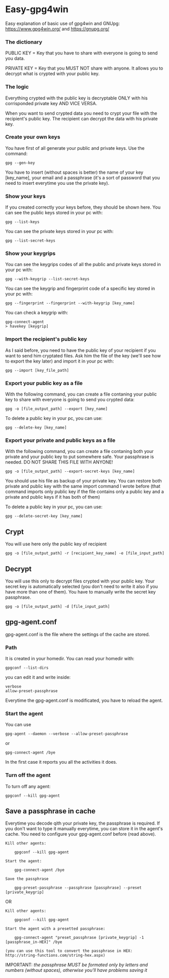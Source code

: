 # Easy-gpg4win
Easy explanation of basic use of gpg4win and GNUpg: https://www.gpg4win.org/ and https://gnupg.org/

### The dictionary
PUBLIC KEY = Key that you have to share with everyone is going to send you data.

PRIVATE KEY = Key that you MUST NOT share with anyone. It allows you to decrypt what is crypted with your public key.

### The logic
Everything crypted with the public key is decryptable ONLY with his corrisponded private key AND VICE VERSA.

When you want to send crypted data you need to crypt your file with the recipient's public key.
The recipient can decrypt the data with his private key.

### Create your own keys
You have first of all generate your public and private keys. 
Use the command:

	gpg --gen-key
            
You have to insert (without spaces is better) the name of your key [key_name], your email and a passphrase (it's a sort of password that you need to insert everytime you use the private key).

### Show your keys
      
If you created correctly your keys before, they should be shown here.
You can see the public keys stored in your pc with:
            
	gpg --list-keys
                
You can see the private keys stored in your pc with:
            
	gpg --list-secret-keys
               
### Show your keygrips

You can see the keygrips codes of all the public and private keys stored in your pc with:

	gpg --with-keygrip --list-secret-keys
	
You can see the keygrip and fingerprint code of a specific key stored in your pc with:

	gpg --fingerprint --fingerprint --with-keygrip [key_name]

You can check a keygrip with:

	gpg-connect-agent
	> havekey [keygrip]

### Import the recipient's public key
                
As I said before, you need to have the public key of your recipient if you want to send him cryptated files.
Ask him the file of the key (we'll see how to export the key later) and import it in your pc with:

	gpg --import [key_file_path]      
            
                
### Export your public key as a file
                                
With the following command, you can create a file contaning your public key to share with everyone is going to send you crypted data:

	gpg -o [file_output_path] --export [key_name]

To delete a public key in your pc, you can use:

	gpg --delete-key [key_name] 
                
### Export your private and public keys as a file

With the following command, you can create a file contaning both your private and your public key to put somewhere safe.
Your passphrase is needed. DO NOT SHARE THIS FILE WITH ANYONE!

	gpg -o [file_output_path] --export-secret-keys [key_name]
          
You should use his file as backup of your private key. You can restore both private and public key with the same import command I wrote before (that command imports only public key if the file contains only a public key and a private and public keys if it has both of them)

To delete a public key in your pc, you can use:

	gpg --delete-secret-key [key_name] 
                               
## Crypt
You will use here only the public key of recipient

	gpg -o [file_output_path] -r [recipient_key_name] -e [file_input_path]
                
## Decrypt
You will use this only to decrypt files crypted with your public key. Your secret key is automatically selected (you don't need to write it also if you have more than one of them). You have to manually write the secret key passphrase. 

	gpg -o [file_output_path] -d [file_input_path]
	   
## gpg-agent.conf
gpg-agent.conf is the file where the settings of the cache are stored.

### Path
It is created in your homedir. You can read your homedir with:

	gpgconf --list-dirs	

you can edit it and write inside:

	verbose
	allow-preset-passphrase
	
Everytime the gpg-agent.conf is modificated, you have to reload the agent.

### Start the agent
You can use

	gpg-agent --daemon --verbose --allow-preset-passphrase
	
or

	gpg-connect-agent /bye
	
In the first case it reports you all the activities it does.

### Turn off the agent
To turn off any agent:
	
	gpgconf --kill gpg-agent

## Save a passphrase in cache
Everytime you decode qith your private key, the passphrase is required. If you don't want to type it manually everytime, you can store it in the agent's cache. You need to configure your gpg-agent.conf before (read above).

	Kill other agents:

		gpgconf --kill gpg-agent

	Start the agent:

		gpg-connect-agent /bye

	Save the passphrase

		gpg-preset-passphrase --passphrase [passphrase] --preset [private_keygrip]
	
OR

	Kill other agents:

		gpgconf --kill gpg-agent
		
	Start the agent with a presetted passphrase:
		
		gpg-connect-agent "preset_passphrase [private_keygrip] -1 [passphrase_in-HEX]" /bye

	(you can use this tool to convert the passphrase in HEX: http://string-functions.com/string-hex.aspx)
	
IMPORTANT: _the passphrase MUST be formated only by letters and numbers (without spaces), otherwise you'll have problems saving it_
